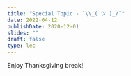 ```yaml
---
title: "Special Topic - ¯\\_( ツ )_/¯"
date: 2022-04-12
publishDate: 2020-12-01
slides: ""
draft: false
type: lec
---
```


Enjoy Thanksgiving break!
